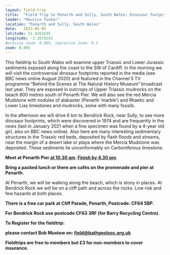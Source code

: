 ```yaml
---
layout: field-trip
title:  "Field Trip to Penarth and Sully, South Wales: Dinosaur footprints and associated Triassic-Jurassic sediments"
leader: "Maurice Tucker"
location: "Penarth and Sully, South Wales"
date:   2023-05-05
latitude: 51.4351635
longitude: -3.1670242
#precise zoom: 0.005, imprecise zoom: 0.5
zoom: 0.005
---
```

This fieldtrip to South Wales will examine upper Triassic and Lower Jurassic sediments exposed along the coast to the SW of Cardiff. In the morning we will visit the controversial dinosaur footprints reported in the media (see BBC news online August 2020) and featured in the Channel 5 TV programme “Behind the Scenes at The Natural History Museum” broadcast last year. They are exposed in outcrops of Upper Triassic mudrocks on the beach 800 metres south of Penarth Pier. We will also see the red Mercia Mudstone with nodules of alabaster (Penarth ‘marble’) and Rhaetic and Lower Lias limestones and mudrocks, some with many fossils.  

In the afternoon we will drive 6 km to Bendrick Rock, near Sully, to see more dinosaur footprints, which were discovered in 1974 and are frequently in the news (last in January 2021 when a fine specimen was found by a 4-year old girl, also on BBC news online). Also here are many interesting sedimentary structures in the Triassic red beds, deposited by flash floods and streams, near the margin of a desert lake or playa where the Mercia Mudstone was deposited. These sediments lie unconformably on Carboniferous limestone.

<strong>Meet at Penarth Pier <u>at 10.30 am</u>. <u>Finish by 4.30 pm</u>.

Bring a packed lunch or there are cafés on the promenade and pier at Penarth.</strong>

At Penarth, we will be walking along the beach, which is stony in places. At Bendrick Rock we will be on a cliff path and across the rocks. Low risk and few hazards at both places.  

<strong>There is a free car park at Cliff Parade, Penarth, Postcode: CF64 5BP.

For Bendrick Rock use postcode CF63 3RF (for Barry Recycling Centre).

To Register for the fieldtrip:

please contact Bob Mustow on: <a href="mailto:field@bathgeolsoc.org.uk">field@bathgeolsoc.org.uk</a>

Fieldtrips are free to members but £3 for non-members to cover insurance.</strong>